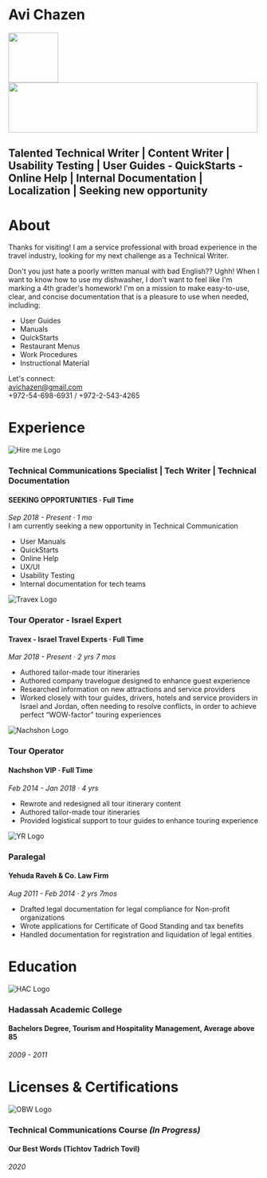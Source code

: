 # Avi Chazen

<img src="https://media-exp1.licdn.com/dms/image/C4D35AQFkRpEbqUgI3w/profile-framedphoto-shrink_200_200/0?e=1605776400&v=beta&t=gbA8rP1nXbXlDMGhjzON_kb_4roi7q5xQTFyGOBWoxA" width="100" height="100"/>
<img src="https://media-exp1.licdn.com/dms/image/C4D16AQFx3hGg3wTbiw/profile-displaybackgroundimage-shrink_200_800/0?e=1611187200&v=beta&t=ujz9WnbgsjcDtCNxEn5ZC-U4JungB91iPZiJxSAvzJY" width="500" height="100"/>


## Talented Technical Writer | Content Writer | Usability Testing | User Guides - QuickStarts - Online Help | Internal Documentation | Localization | Seeking new opportunity

# About
Thanks for visiting! I am a service professional with broad experience in the travel industry, looking for my next challenge as a Technical Writer.

Don't you just hate a poorly written manual with bad English?? Ughh!
When I want to know how to use my dishwasher, I don't want to feel like I'm marking a 4th grader's homework!
I'm on a mission to make easy-to-use, clear, and concise documentation that is a pleasure to use when needed, including:
* User Guides
* Manuals
* QuickStarts
* Restaurant Menus
* Work Procedures
* Instructional Material  


Let's connect:  
avichazen@gmail.com  
+972-54-698-6931 / +972-2-543-4265 

# Experience
![Hire me Logo](https://media-exp1.licdn.com/dms/image/C4D0BAQGi4sw_E5j9CA/company-logo_100_100/0?e=1609372800&v=beta&t=uabqFJ9vIkE_qI_v0JLbQpL0MCJcpIlkJl-YRsaQvkg)
### Technical Communications Specialist | Tech Writer | Technical Documentation 
#### SEEKING OPPORTUNITIES · Full Time  
_Sep 2018 - Present · 1 mo_  
  I am currently seeking a new opportunity in Technical Communication
  * User Manuals 
  * QuickStarts
  * Online Help
  * UX/UI
  * Usability Testing 
  * Internal documentation for tech teams

![Travex Logo](https://media-exp1.licdn.com/dms/image/C4D0BAQFvBPuJP3tevQ/company-logo_100_100/0?e=1609372800&v=beta&t=QT2d71xxYVEMrxC9eWlGM3WR7_N0u9MrlmtqHP0pseE)
### Tour Operator - Israel Expert 
#### Travex - Israel Travel Experts · Full Time  
_Mar 2018 - Present · 2 yrs 7 mos_
  * Authored tailor-made tour itineraries
  * Authored company travelogue designed to enhance guest experience
  * Researched information on new attractions and service providers
  * Worked closely with tour guides, drivers, hotels and service providers in Israel and Jordan, often needing to resolve conflicts, in order to achieve perfect “WOW-factor” touring experiences

![Nachshon Logo](https://media-exp1.licdn.com/dms/image/C4D0BAQFvJDsYND3lzg/company-logo_100_100/0?e=1609372800&v=beta&t=UNbhk6VdrGyOMCDoNbJg2EL64W-66gCX90XOCMmMlSg)
### Tour Operator 
#### Nachshon VIP · Full Time  
_Feb 2014 - Jan 2018 · 4 yrs_
  * Rewrote and redesigned all tour itinerary content
  * Authored tailor-made tour itineraries
  * Provided logistical support to tour guides to enhance touring experience

![YR Logo](https://media-exp1.licdn.com/dms/image/C560BAQFdW9j5ER1pWA/company-logo_100_100/0?e=1609372800&v=beta&t=Ijdi_8kkyRG55Vn9HfeJ_76CbCfMIx03pQIN_QaXEMg)
### Paralegal
#### Yehuda Raveh & Co. Law Firm  
_Aug 2011 - Feb 2014 · 2 yrs 7mos_
  * Drafted legal documentation for legal compliance for Non-profit organizations
  * Wrote applications for Certificate of Good Standing and tax benefits
  * Handled documentation for registration and liquidation of legal entities

# Education
![HAC Logo](https://media-exp1.licdn.com/dms/image/C4E0BAQHCVO7S_p8nTA/company-logo_100_100/0?e=1609372800&v=beta&t=7PnIz7sCnPhLziqA228QtL4HeUBpkxdZEiyLTsEe5L8)
### Hadassah Academic College 
#### **Bachelors Degree, Tourism and Hospitality Management, Average above 85**
_2009 - 2011_

# Licenses & Certifications 
![OBW Logo](https://media-exp1.licdn.com/dms/image/C4D0BAQGmNdLQIY9ocA/company-logo_100_100/0?e=1609372800&v=beta&t=3JEajljZPQyz1QGleLL1DIUsmUdRQSxsT4zbskC5vOE)
### Technical Communications Course _(In Progress)_
#### **Our Best Words (Tichtov Tadrich Tovil)**
_2020_ 

